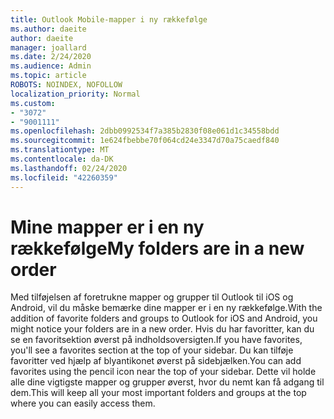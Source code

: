 ```yaml
---
title: Outlook Mobile-mapper i ny rækkefølge
ms.author: daeite
author: daeite
manager: joallard
ms.date: 2/24/2020
ms.audience: Admin
ms.topic: article
ROBOTS: NOINDEX, NOFOLLOW
localization_priority: Normal
ms.custom:
- "3072"
- "9001111"
ms.openlocfilehash: 2dbb0992534f7a385b2830f08e061d1c34558bdd
ms.sourcegitcommit: 1e624fbebbe70f064cd24e3347d70a75caedf840
ms.translationtype: MT
ms.contentlocale: da-DK
ms.lasthandoff: 02/24/2020
ms.locfileid: "42260359"
---
```

# <a name="my-folders-are-in-a-new-order"></a><span data-ttu-id="a71a7-102">Mine mapper er i en ny rækkefølge</span><span class="sxs-lookup"><span data-stu-id="a71a7-102">My folders are in a new order</span></span>

<span data-ttu-id="a71a7-103">Med tilføjelsen af foretrukne mapper og grupper til Outlook til iOS og Android, vil du måske bemærke dine mapper er i en ny rækkefølge.</span><span class="sxs-lookup"><span data-stu-id="a71a7-103">With the addition of favorite folders and groups to Outlook for iOS and Android, you might notice your folders are in a new order.</span></span> <span data-ttu-id="a71a7-104">Hvis du har favoritter, kan du se en favoritsektion øverst på indholdsoversigten.</span><span class="sxs-lookup"><span data-stu-id="a71a7-104">If you have favorites, you'll see a favorites section at the top of your sidebar.</span></span> <span data-ttu-id="a71a7-105">Du kan tilføje favoritter ved hjælp af blyantikonet øverst på sidebjælken.</span><span class="sxs-lookup"><span data-stu-id="a71a7-105">You can add favorites using the pencil icon near the top of your sidebar.</span></span> <span data-ttu-id="a71a7-106">Dette vil holde alle dine vigtigste mapper og grupper øverst, hvor du nemt kan få adgang til dem.</span><span class="sxs-lookup"><span data-stu-id="a71a7-106">This will keep all your most important folders and groups at the top where you can easily access them.</span></span>